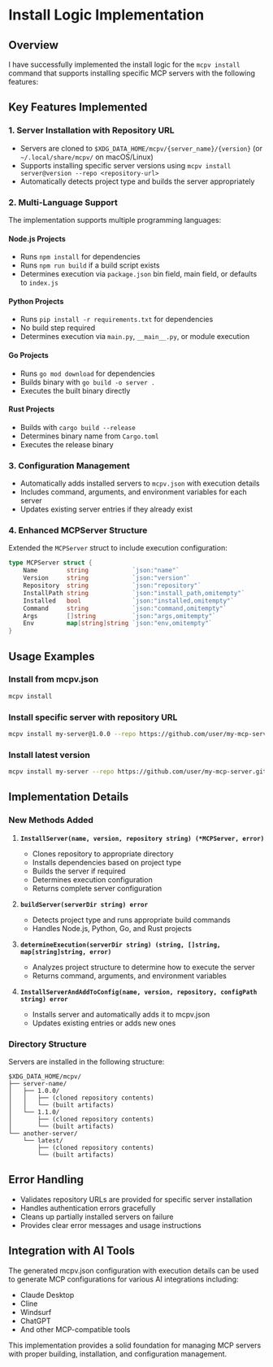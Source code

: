 # Install Logic Implementation

## Overview

I have successfully implemented the install logic for the `mcpv install` command that supports installing specific MCP servers with the following features:

## Key Features Implemented

### 1. Server Installation with Repository URL
- Servers are cloned to `$XDG_DATA_HOME/mcpv/{server_name}/{version}` (or `~/.local/share/mcpv/` on macOS/Linux)
- Supports installing specific server versions using `mcpv install server@version --repo <repository-url>`
- Automatically detects project type and builds the server appropriately

### 2. Multi-Language Support
The implementation supports multiple programming languages:

#### Node.js Projects
- Runs `npm install` for dependencies
- Runs `npm run build` if a build script exists
- Determines execution via `package.json` bin field, main field, or defaults to `index.js`

#### Python Projects  
- Runs `pip install -r requirements.txt` for dependencies
- No build step required
- Determines execution via `main.py`, `__main__.py`, or module execution

#### Go Projects
- Runs `go mod download` for dependencies  
- Builds binary with `go build -o server .`
- Executes the built binary directly

#### Rust Projects
- Builds with `cargo build --release`
- Determines binary name from `Cargo.toml`
- Executes the release binary

### 3. Configuration Management
- Automatically adds installed servers to `mcpv.json` with execution details
- Includes command, arguments, and environment variables for each server
- Updates existing server entries if they already exist

### 4. Enhanced MCPServer Structure
Extended the `MCPServer` struct to include execution configuration:
```go
type MCPServer struct {
    Name        string            `json:"name"`
    Version     string            `json:"version"`
    Repository  string            `json:"repository"`
    InstallPath string            `json:"install_path,omitempty"`
    Installed   bool              `json:"installed,omitempty"`
    Command     string            `json:"command,omitempty"`
    Args        []string          `json:"args,omitempty"`
    Env         map[string]string `json:"env,omitempty"`
}
```

## Usage Examples

### Install from mcpv.json
```bash
mcpv install
```

### Install specific server with repository URL
```bash
mcpv install my-server@1.0.0 --repo https://github.com/user/my-mcp-server.git
```

### Install latest version
```bash
mcpv install my-server --repo https://github.com/user/my-mcp-server.git
```

## Implementation Details

### New Methods Added

1. **`InstallServer(name, version, repository string) (*MCPServer, error)`**
   - Clones repository to appropriate directory
   - Installs dependencies based on project type
   - Builds the server if required
   - Determines execution configuration
   - Returns complete server configuration

2. **`buildServer(serverDir string) error`**
   - Detects project type and runs appropriate build commands
   - Handles Node.js, Python, Go, and Rust projects

3. **`determineExecution(serverDir string) (string, []string, map[string]string, error)`**
   - Analyzes project structure to determine how to execute the server
   - Returns command, arguments, and environment variables

4. **`InstallServerAndAddToConfig(name, version, repository, configPath string) error`**
   - Installs server and automatically adds it to mcpv.json
   - Updates existing entries or adds new ones

### Directory Structure
Servers are installed in the following structure:
```
$XDG_DATA_HOME/mcpv/
├── server-name/
│   ├── 1.0.0/
│   │   ├── (cloned repository contents)
│   │   └── (built artifacts)
│   └── 1.1.0/
│       ├── (cloned repository contents)
│       └── (built artifacts)
└── another-server/
    └── latest/
        ├── (cloned repository contents)
        └── (built artifacts)
```

## Error Handling
- Validates repository URLs are provided for specific server installation
- Handles authentication errors gracefully
- Cleans up partially installed servers on failure
- Provides clear error messages and usage instructions

## Integration with AI Tools
The generated mcpv.json configuration with execution details can be used to generate MCP configurations for various AI integrations including:
- Claude Desktop
- Cline
- Windsurf  
- ChatGPT
- And other MCP-compatible tools

This implementation provides a solid foundation for managing MCP servers with proper building, installation, and configuration management.